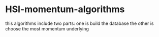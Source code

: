 # HSI-momentum-algorithms
this algorithms include two parts: one is build the database the other is choose the most momentum underlying
